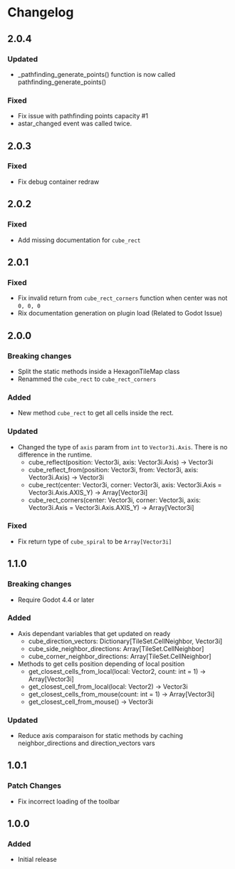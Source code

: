 # Changelog

## 2.0.4

### Updated

- \_pathfinding_generate_points() function is now called pathfinding_generate_points()

### Fixed

- Fix issue with pathfinding points capacity #1
- astar_changed event was called twice.

## 2.0.3

### Fixed

- Fix debug container redraw

## 2.0.2

### Fixed

- Add missing documentation for `cube_rect`

## 2.0.1

### Fixed

- Fix invalid return from `cube_rect_corners` function when center was not `0, 0, 0`
- Rix documentation generation on plugin load (Related to Godot Issue)

## 2.0.0

### Breaking changes

- Split the static methods inside a HexagonTileMap class
- Renammed the `cube_rect` to `cube_rect_corners`

### Added

- New method `cube_rect` to get all cells inside the rect.

### Updated

- Changed the type of `axis` param from `int` to `Vector3i.Axis`. There is no difference in the runtime.
  - cube_reflect(position: Vector3i, axis: Vector3i.Axis) -> Vector3i
  - cube_reflect_from(position: Vector3i, from: Vector3i, axis: Vector3i.Axis) -> Vector3i
  - cube_rect(center: Vector3i, corner: Vector3i, axis: Vector3i.Axis = Vector3i.Axis.AXIS_Y) -> Array[Vector3i]
  - cube_rect_corners(center: Vector3i, corner: Vector3i, axis: Vector3i.Axis = Vector3i.Axis.AXIS_Y) -> Array[Vector3i]

### Fixed

- Fix return type of `cube_spiral` to be `Array[Vector3i]`

## 1.1.0

### Breaking changes

- Require Godot 4.4 or later

### Added

- Axis dependant variables that get updated on ready
  - cube_direction_vectors: Dictionary[TileSet.CellNeighbor, Vector3i]
  - cube_side_neighbor_directions: Array[TileSet.CellNeighbor]
  - cube_corner_neighbor_directions: Array[TileSet.CellNeighbor]
- Methods to get cells position depending of local position
  - get_closest_cells_from_local(local: Vector2, count: int = 1) -> Array[Vector3i]
  - get_closest_cell_from_local(local: Vector2) -> Vector3i
  - get_closest_cells_from_mouse(count: int = 1) -> Array[Vector3i]
  - get_closest_cell_from_mouse() -> Vector3i

### Updated

- Reduce axis comparaison for static methods by caching neighbor_directions and direction_vectors vars

## 1.0.1

### Patch Changes

- Fix incorrect loading of the toolbar

## 1.0.0

### Added

- Initial release
